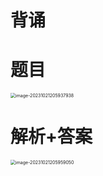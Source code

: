# 背诵





# 题目

<img src="https://cvp.oss-cn-shanghai.aliyuncs.com/picgo/202310212059035.png" alt="image-20231021205937938" style="zoom:50%;" />



# 解析+答案

<img src="https://cvp.oss-cn-shanghai.aliyuncs.com/picgo/202310212059156.png" alt="image-20231021205959050" style="zoom:50%;" />



